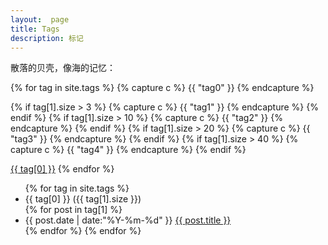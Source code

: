 ```yaml
---
layout:  page
title: Tags
description: 标记
---
```

散落的贝壳，像海的记忆：

<div class="tagcloud">
{% for tag in site.tags %}
{% capture c %} {{ "tag0" }} {% endcapture %}

{% if tag[1].size > 3 %}
{% capture c %} {{ "tag1" }} {% endcapture %}
{% endif %}
{% if tag[1].size > 10 %}
{% capture c %} {{ "tag2" }} {% endcapture %}
{% endif %}
{% if tag[1].size > 20 %}
{% capture c %} {{ "tag3" }} {% endcapture %}
{% endif %}
{% if tag[1].size > 40 %}
{% capture c %} {{ "tag4" }} {% endcapture %}
{% endif %}

<span class="{{ c }}"><a href="#{{ tag[0] }}">{{ tag[0] }}</a></span>
{% endfor %}
</div>

<ul class="archive">
	{% for tag in site.tags %}
	<li class="year" id="{{ tag[0] }}">{{ tag[0] }} ({{ tag[1].size }})</li>
	{% for post in tag[1] %}
	<li class="item">
		<time datetime="{{ post.date | date:"%Y-%m-%d" }}">{{ post.date | date:"%Y-%m-%d" }}</time>
		<a href="{{ post.url }}" title="{{ post.title }}">{{ post.title }}</a>
	</li>	
	{% endfor %}
	{% endfor %}
</ul>